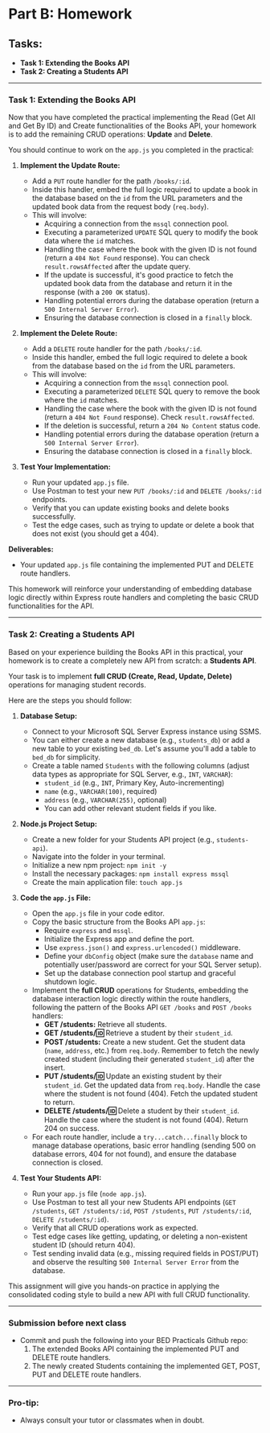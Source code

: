 # Part B: Homework

## Tasks:

- **Task 1: Extending the Books API**
- **Task 2: Creating a Students API**

---

### Task 1: Extending the Books API

Now that you have completed the practical implementing the Read (Get All and Get By ID) and Create functionalities of the Books API, your homework is to add the remaining CRUD operations: **Update** and **Delete**.

You should continue to work on the `app.js` you completed in the practical:

1.  **Implement the Update Route:**

    - Add a `PUT` route handler for the path `/books/:id`.
    - Inside this handler, embed the full logic required to update a book in the database based on the `id` from the URL parameters and the updated book data from the request body (`req.body`).
    - This will involve:
      - Acquiring a connection from the `mssql` connection pool.
      - Executing a parameterized `UPDATE` SQL query to modify the book data where the `id` matches.
      - Handling the case where the book with the given ID is not found (return a `404 Not Found` response). You can check `result.rowsAffected` after the update query.
      - If the update is successful, it's good practice to fetch the updated book data from the database and return it in the response (with a `200 OK` status).
      - Handling potential errors during the database operation (return a `500 Internal Server Error`).
      - Ensuring the database connection is closed in a `finally` block.

2.  **Implement the Delete Route:**

    - Add a `DELETE` route handler for the path `/books/:id`.
    - Inside this handler, embed the full logic required to delete a book from the database based on the `id` from the URL parameters.
    - This will involve:
      - Acquiring a connection from the `mssql` connection pool.
      - Executing a parameterized `DELETE` SQL query to remove the book where the `id` matches.
      - Handling the case where the book with the given ID is not found (return a `404 Not Found` response). Check `result.rowsAffected`.
      - If the deletion is successful, return a `204 No Content` status code.
      - Handling potential errors during the database operation (return a `500 Internal Server Error`).
      - Ensuring the database connection is closed in a `finally` block.

3.  **Test Your Implementation:**
    - Run your updated `app.js` file.
    - Use Postman to test your new `PUT /books/:id` and `DELETE /books/:id` endpoints.
    - Verify that you can update existing books and delete books successfully.
    - Test the edge cases, such as trying to update or delete a book that does not exist (you should get a 404).

**Deliverables:**

- Your updated `app.js` file containing the implemented PUT and DELETE route handlers.

This homework will reinforce your understanding of embedding database logic directly within Express route handlers and completing the basic CRUD functionalities for the API.

---

### Task 2: Creating a Students API

Based on your experience building the Books API in this practical, your homework is to create a completely new API from scratch: a **Students API**.

Your task is to implement **full CRUD (Create, Read, Update, Delete)** operations for managing student records.

Here are the steps you should follow:

1.  **Database Setup:**

    - Connect to your Microsoft SQL Server Express instance using SSMS.
    - You can either create a new database (e.g., `students_db`) or add a new table to your existing `bed_db`. Let's assume you'll add a table to `bed_db` for simplicity.
    - Create a table named `Students` with the following columns (adjust data types as appropriate for SQL Server, e.g., `INT`, `VARCHAR`):
      - `student_id` (e.g., `INT`, Primary Key, Auto-incrementing)
      - `name` (e.g., `VARCHAR(100)`, required)
      - `address` (e.g., `VARCHAR(255)`, optional)
      - You can add other relevant student fields if you like.

2.  **Node.js Project Setup:**

    - Create a new folder for your Students API project (e.g., `students-api`).
    - Navigate into the folder in your terminal.
    - Initialize a new npm project: `npm init -y`
    - Install the necessary packages: `npm install express mssql`
    - Create the main application file: `touch app.js`

3.  **Code the `app.js` File:**

    - Open the `app.js` file in your code editor.
    - Copy the basic structure from the Books API `app.js`:
      - Require `express` and `mssql`.
      - Initialize the Express app and define the port.
      - Use `express.json()` and `express.urlencoded()` middleware.
      - Define your `dbConfig` object (make sure the `database` name and potentially user/password are correct for your SQL Server setup).
      - Set up the database connection pool startup and graceful shutdown logic.
    - Implement the **full CRUD** operations for Students, embedding the database interaction logic directly within the route handlers, following the pattern of the Books API `GET /books` and `POST /books` handlers:
      - **GET /students:** Retrieve all students.
      - **GET /students/:id:** Retrieve a student by their `student_id`.
      - **POST /students:** Create a new student. Get the student data (`name`, `address`, etc.) from `req.body`. Remember to fetch the newly created student (including their generated `student_id`) after the insert.
      - **PUT /students/:id:** Update an existing student by their `student_id`. Get the updated data from `req.body`. Handle the case where the student is not found (404). Fetch the updated student to return.
      - **DELETE /students/:id:** Delete a student by their `student_id`. Handle the case where the student is not found (404). Return 204 on success.
    - For each route handler, include a `try...catch...finally` block to manage database operations, basic error handling (sending 500 on database errors, 404 for not found), and ensure the database connection is closed.

4.  **Test Your Students API:**
    - Run your `app.js` file (`node app.js`).
    - Use Postman to test all your new Students API endpoints (`GET /students`, `GET /students/:id`, `POST /students`, `PUT /students/:id`, `DELETE /students/:id`).
    - Verify that all CRUD operations work as expected.
    - Test edge cases like getting, updating, or deleting a non-existent student ID (should return 404).
    - Test sending invalid data (e.g., missing required fields in POST/PUT) and observe the resulting `500 Internal Server Error` from the database.

This assignment will give you hands-on practice in applying the consolidated coding style to build a new API with full CRUD functionality.

---

### **Submission before next class**

- Commit and push the following into your BED Practicals Github repo:
  1. The extended Books API containing the implemented PUT and DELETE route handlers.
  2. The newly created Students containing the implemented GET, POST, PUT and DELETE route handlers.

---

### **Pro-tip:**

- Always consult your tutor or classmates when in doubt.

